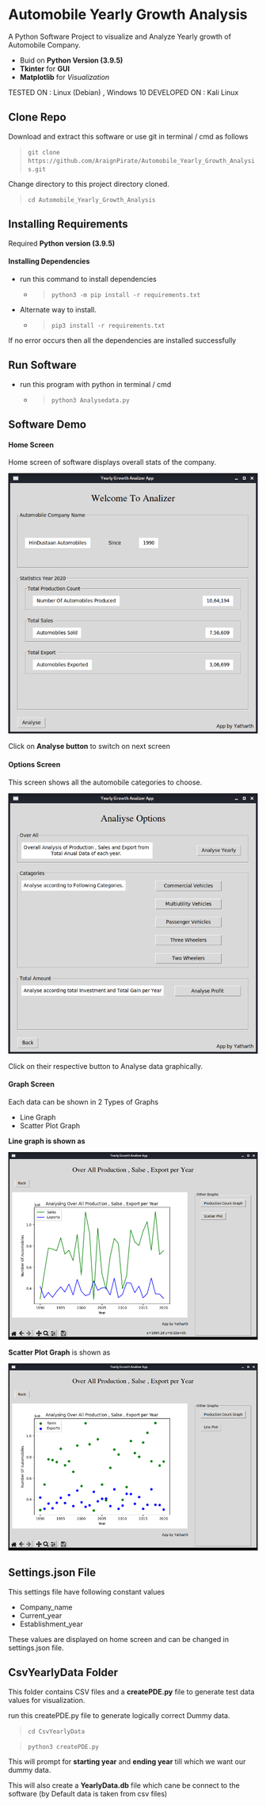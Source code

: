 # Automobile Yearly Growth Analysis


A Python Software Project to visualize and Analyze Yearly growth of Automobile Company.

- Buid on **Python Version (3.9.5)**
- **Tkinter** for **GUI**
- **Matplotlib** for *Visualization*

TESTED ON : Linux (Debian) , Windows 10
DEVELOPED ON : Kali Linux

## Clone Repo

Download and extract this software or use git in terminal / cmd  as follows

> `git clone https://github.com/AraignPirate/Automobile_Yearly_Growth_Analysis.git`

Change directory to this project directory cloned.

> `cd Automobile_Yearly_Growth_Analysis`

## Installing Requirements

Required **Python version (3.9.5)**

#### Installing Dependencies

- run this command to install dependencies
  - > `python3 -m pip install -r requirements.txt`
- Alternate way to install.
  - > `pip3 install -r requirements.txt`

If no error occurs then all the dependencies are installed successfully

## Run Software

- run this program with python in terminal / cmd
  - > `python3 Analysedata.py`

## Software Demo 

#### Home Screen

Home screen of software displays overall stats of the company.

![Image of Home page](https://github.com/AraignPirate/Automobile_Yearly_Growth_Analysis/blob/main/Demo/home_screen.png)

Click on **Analyse button** to switch on next screen

#### Options Screen

This screen shows all the automobile categories to choose.

![Main Screen](https://github.com/AraignPirate/Automobile_Yearly_Growth_Analysis/blob/main/Demo/Analyse_options.png)

Click on their respective button to Analyse data graphically.

#### Graph Screen

Each data can be shown in 2 Types of Graphs 
  - Line Graph
  - Scatter Plot Graph

**Line graph is shown as**

![Line Graph](https://github.com/AraignPirate/Automobile_Yearly_Growth_Analysis/blob/main/Demo/graph_line.png)

**Scatter Plot Graph** is shown as

![Scatter Plot Graph](https://github.com/AraignPirate/Automobile_Yearly_Growth_Analysis/blob/main/Demo/graph%20scatter.png)

## Settings.json File

This settings file have following constant values 

- Company_name
- Current_year
- Establishment_year

These values are displayed on home screen and can be changed in settings.json file.

## CsvYearlyData Folder

This folder contains CSV files and a **createPDE.py** file to generate test data values for visualization.

run this createPDE.py file to generate logically correct Dummy data.

> `cd CsvYearlyData`

> `python3 createPDE.py`

This will prompt for **starting year** and **ending year** till which we want our dummy data.

This will also create a **YearlyData.db** file which cane be connect to the software (by Default data is taken from csv files)




